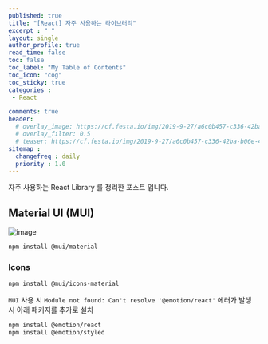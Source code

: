 ```yaml
---
published: true
title: "[React] 자주 사용하는 라이브러리"
excerpt : " "
layout: single
author_profile: true
read_time: false
toc: false
toc_label: "My Table of Contents"
toc_icon: "cog"
toc_sticky: true
categories :
 - React

comments: true
header:
  # overlay_image: https://cf.festa.io/img/2019-9-27/a6c0b457-c336-42ba-b06e-462de90ada91.jpg
  # overlay_filter: 0.5
  # teaser: https://cf.festa.io/img/2019-9-27/a6c0b457-c336-42ba-b06e-462de90ada91.jpg
sitemap :
  changefreq : daily
  priority : 1.0
---
```


자주 사용하는 React Library 를 정리한 포스트 입니다.

## Material UI (MUI)

![image](https://media.vlpt.us/images/sunkim01/post/ab1bc5e7-5c3d-4d61-8b49-6feba35492a0/MeterialUI.png)
  
~~~bash
npm install @mui/material
~~~

### Icons

~~~bash
npm install @mui/icons-material
~~~

`MUI` 사용 시 `Module not found: Can't resolve '@emotion/react'` 에러가 발생 시 아래 패키지를 추가로 설치

~~~bash
npm install @emotion/react 
npm install @emotion/styled
~~~
